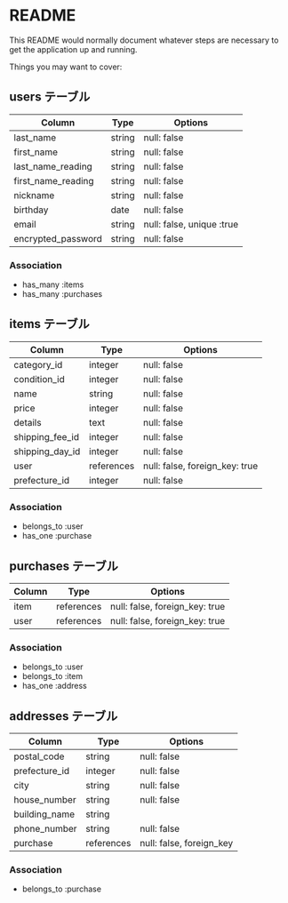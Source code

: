 # README

This README would normally document whatever steps are necessary to get the
application up and running.

Things you may want to cover:

## users テーブル

| Column             | Type   | Options                        |
| ------------------ | ------ | ------------------------------ |
| last_name          | string | null: false                    |
| first_name         | string | null: false                    |
| last_name_reading  | string | null: false                    |
| first_name_reading | string | null: false                    |
| nickname           | string | null: false                    |
| birthday           | date   | null: false                    |
| email              | string | null: false, unique :true      |
| encrypted_password | string | null: false                    |



### Association
- has_many :items
- has_many :purchases


## items テーブル

| Column             | Type       | Options                        |
| ------------------ | ---------- | ------------------------------ |
| category_id        | integer    | null: false                    |
| condition_id       | integer    | null: false                    |
| name               | string     | null: false                    |
| price              | integer    | null: false                    |
| details            | text       | null: false                    |
| shipping_fee_id    | integer    | null: false                    |
| shipping_day_id    | integer    | null: false                    |
| user               | references | null: false, foreign_key: true |
| prefecture_id      | integer    | null: false                    |

### Association
- belongs_to :user
- has_one :purchase


## purchases テーブル

| Column             | Type       | Options                        |
| ------------------ | ---------  | ------------------------------ |
| item               | references | null: false, foreign_key: true |
| user               | references | null: false, foreign_key: true |


### Association
- belongs_to :user
- belongs_to :item
- has_one :address


## addresses テーブル

| Column             | Type       | Options                        |
| ------------------ | ---------- | ------------------------------ |
| postal_code        | string     | null: false                    |
| prefecture_id      | integer    | null: false                    |
| city               | string     | null: false                    |
| house_number       | string     | null: false                    |
| building_name      | string     |                                |
| phone_number       | string     | null: false                    |
| purchase           | references | null: false, foreign_key       |

### Association
- belongs_to :purchase
